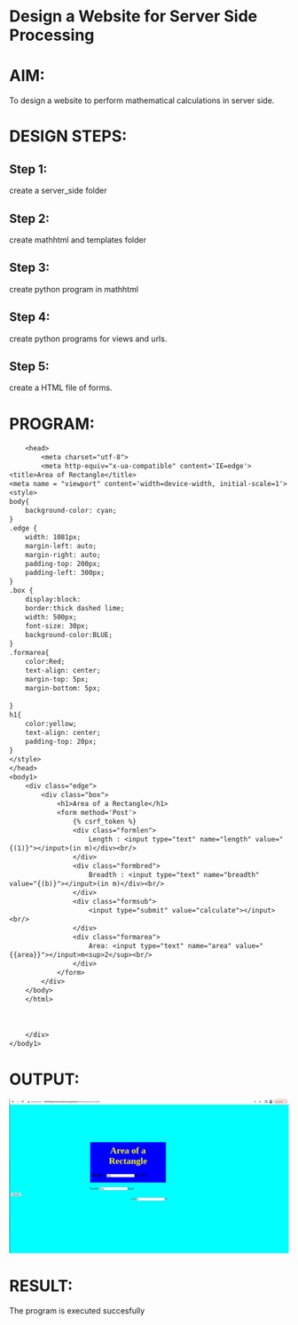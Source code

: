 # Design a Website for Server Side Processing

# AIM:

To design a website to perform mathematical calculations in server side.

# DESIGN STEPS:

## Step 1:
create a server_side folder


## Step 2:
create mathhtml and templates folder


## Step 3:
create python program in mathhtml

## Step 4:
create python programs for views and urls.


## Step 5:
create a HTML file of forms.


# PROGRAM:
```<html>
    <head>
        <meta charset="utf-8">
        <meta http-equiv="x-ua-compatible" content='IE=edge'>
<title>Area of Rectangle</title> 
<meta name = "viewport" content='width=device-width, initial-scale=1'>
<style>
body{
    background-color: cyan;
}       
.edge {
    width: 1081px;
    margin-left: auto;
    margin-right: auto;
    padding-top: 200px;
    padding-left: 300px;
}
.box {
    display:block:
    border:thick dashed lime;
    width: 500px;
    font-size: 30px;
    background-color:BLUE;
}
.formarea{
    color:Red;
    text-align: center;
    margin-top: 5px;
    margin-bottom: 5px;

}
h1{
    color:yellow;
    text-align: center;
    padding-top: 20px;
}
</style>
</head>
<body1>
    <div class="edge">
        <div class="box">
            <h1>Area of a Rectangle</h1>
            <form method='Post'>
                {% csrf_token %}
                <div class="formlen">
                    Length : <input type="text" name="length" value="{(1)}"></input>(in m)</div><br/>
                </div>
                <div class="formbred">
                    Breadth : <input type="text" name="breadth" value="{(b)}"></input>(in m)</div><br/>
                </div>
                <div class="formsub">
                    <input type="submit" value="calculate"></input><br/>
                </div>
                <div class="formarea">
                    Area: <input type="text" name="area" value="{{area}}"></input>m<sup>2</sup><br/>
                </div>
            </form>
        </div>
    </body>
    </html>


           
    </div>
</body1>
```

# OUTPUT:
![](mathserver.png)

# RESULT:

The program is executed succesfully
